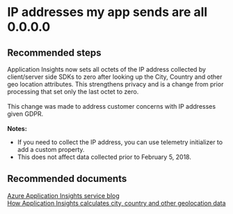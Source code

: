 <properties 
    pageTitle="IP addresses my app sends are all 0.0.0.0"
    description="IP addresses my app sends are all 0.0.0.0"
    service="microsoft.insights"
    resource="components"
    authors="mcosner"
    displayOrder="15"
    selfHelpType="resource"
    productPesIds="15693"
    supportTopicIds=""
    cloudEnvironments="public"
 	articleId="cc1f13a7-9ec2-477c-9848-96cde957f620"
/>
# IP addresses my app sends are all 0.0.0.0
## **Recommended steps**
Application Insights now sets all octets of the IP address collected by client/server side SDKs to zero after looking up the City, Country and other geo location attributes. This strengthens privacy and is a change from prior processing that set only the last octet to zero.<br><br>
This change was made to address customer concerns with IP addresses given GDPR.<br><br>
**Notes:**

  * If you need to collect the IP address, you can use telemetry initializer to add a custom property.
  * This does not affect data collected prior to February 5, 2018.

## **Recommended documents**
[Azure Application Insights service blog](https://blogs.msdn.microsoft.com/applicationinsights-status/2018/02/01/all-octets-of-ip-address-will-be-set-to-zero/)<br>
[How Application Insights calculates city, country and other geolocation data](https://docs.microsoft.com/azure/application-insights/app-insights-troubleshoot-faq#how-are-city-country-and-other-geo-location-data-calculated)